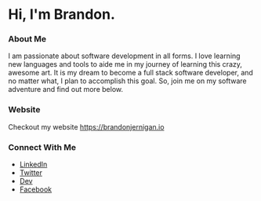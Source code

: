 # Hi, I'm Brandon.
### About Me
I am passionate about software development in all forms. I love learning new languages and tools to aide me in my journey of learning this crazy, awesome art. It is my dream to become a full stack software developer, and no matter what, I plan to accomplish this goal. So, join me on my software adventure and find out more below.

### Website
Checkout my website https://brandonjernigan.io

### Connect With Me
- [LinkedIn](https://www.linkedin.com/in/brandonkjernigan)
- [Twitter](https://twitter.com/_BJernigan_)
- [Dev](https://dev.to/brandonjernigan)
- [Facebook](https://www.facebook.com/brandon.jernigan.5817)
